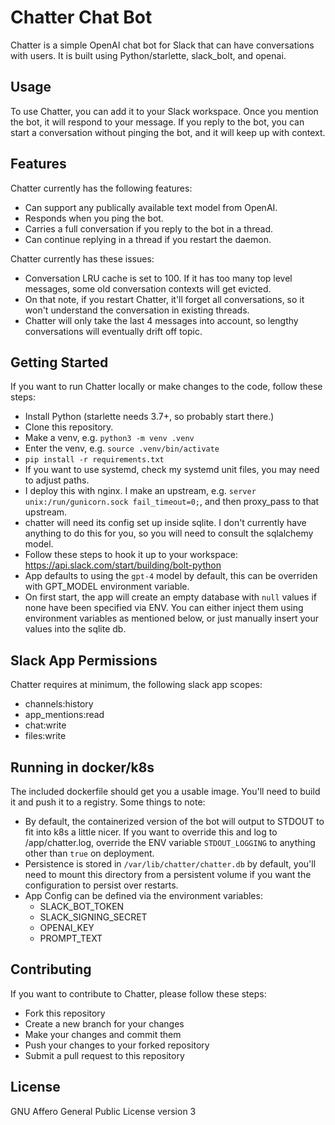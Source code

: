 # Chatter Chat Bot

Chatter is a simple OpenAI chat bot for Slack that can have conversations with users. It is built using Python/starlette, slack_bolt, and openai.

## Usage

To use Chatter, you can add it to your Slack workspace. Once you mention the bot, it will respond to your message. If you reply to the bot, you can start a conversation without pinging the bot, and it will keep up with context.

## Features

Chatter currently has the following features:
  * Can support any publically available text model from OpenAI.
  * Responds when you ping the bot.
  * Carries a full conversation if you reply to the bot in a thread.
  * Can continue replying in a thread if you restart the daemon.

Chatter currently has these issues:
  * Conversation LRU cache is set to 100. If it has too many top level messages, some old conversation contexts will get evicted.
  * On that note, if you restart Chatter, it'll forget all conversations, so it won't understand the conversation in existing threads.
  * Chatter will only take the last 4 messages into account, so lengthy conversations will eventually drift off topic.

## Getting Started

If you want to run Chatter locally or make changes to the code, follow these steps:
  * Install Python (starlette needs 3.7+, so probably start there.)
  * Clone this repository.
  * Make a venv, e.g. `python3 -m venv .venv`
  * Enter the venv, e.g. `source .venv/bin/activate`
  * `pip install -r requirements.txt`
  * If you want to use systemd, check my systemd unit files, you may need to adjust paths.
  * I deploy this with nginx. I make an upstream, e.g. `server unix:/run/gunicorn.sock fail_timeout=0;`, and then proxy_pass to that upstream.
  * chatter will need its config set up inside sqlite. I don't currently have anything to do this for you, so you will need to consult the sqlalchemy model.
  * Follow these steps to hook it up to your workspace: https://api.slack.com/start/building/bolt-python
  * App defaults to using the `gpt-4` model by default, this can be overriden with GPT_MODEL environment variable.
  * On first start, the app will create an empty database with `null` values if none have been specified via ENV. You can either inject them using environment variables as mentioned below, or just manually insert your values into the sqlite db. 

## Slack App Permissions

Chatter requires at minimum, the following slack app scopes:
  * channels:history
  * app_mentions:read
  * chat:write
  * files:write

## Running in docker/k8s

The included dockerfile should get you a usable image. You'll need to build it and push it to a registry. Some things to note:
  * By default, the containerized version of the bot will output to STDOUT to fit into k8s a little nicer. If you want to override this and log to /app/chatter.log, override the ENV variable `STDOUT_LOGGING` to anything other than `true` on deployment.
  * Persistence is stored in `/var/lib/chatter/chatter.db` by default, you'll need to mount this directory from a persistent volume if you want the configuration to persist over restarts. 
  * App Config can be defined via the environment variables:
    - SLACK_BOT_TOKEN
    - SLACK_SIGNING_SECRET
    - OPENAI_KEY
    - PROMPT_TEXT

## Contributing

If you want to contribute to Chatter, please follow these steps:
  * Fork this repository
  * Create a new branch for your changes
  * Make your changes and commit them
  * Push your changes to your forked repository
  * Submit a pull request to this repository

## License
GNU Affero General Public License version 3

